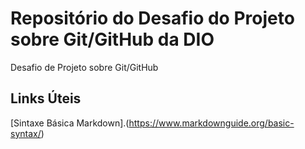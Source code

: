  # Repositório do Desafio do Projeto sobre Git/GitHub da DIO
Desafio de Projeto sobre Git/GitHub

## Links Úteis
[Sintaxe Básica Markdown].(https://www.markdownguide.org/basic-syntax/)

